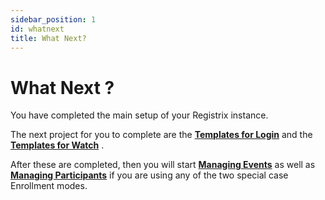 ```yaml
---
sidebar_position: 1
id: whatnext
title: What Next?
---
```


# What Next ?

You have completed the main setup of your Registrix instance.


The next project for you to complete are the **[Templates for Login](/tutorial-templates/lead/design)** and the **[Templates for Watch](/tutorial-templates/watch/design)** .

After these are completed, then you will start **[Managing Events](/tutorial-events/overview)** as well as **[Managing Participants](/tutorial-participants/managing-participants/overview)** if you are using any of the two special case Enrollment modes.

